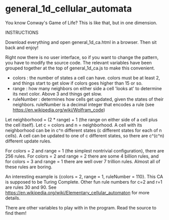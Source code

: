 # general_1d_cellular_automata

You know Conway's Game of Life? This is like that, but in one dimension.

INSTRUCTIONS

Download everything and open general_1d_ca.html in a browser. Then sit back and enjoy!

Right now there is no user interface, so if you want to change the pattern, you have to modify the source code. The relevant variables have been grouped together at the top of general_1d_ca.js to make this convenient.

* colors : the number of states a cell can have. colors must be at least 2, and things start to get slow if colors goes higher than 15 or so.
* range : how many neighbors on either side a cell 'looks at' to determine its next color. Above 3 and things get slow.
* ruleNumber : determines how cells get updated, given the states of their neighbors. ruleNumber is a decimal integer that encodes a rule (see https://en.wikipedia.org/wiki/Wolfram_code)

Let neighborhood = (2 * range) + 1 (the range on either side of a cell plus the cell itself). Let c = colors and n = neighborhood. A cell with its neighborhood can be in c^n different states (c different states for each of n cells). A cell can be updated to one of c different states, so there are c^(c^n) different update rules. 

For colors = 2 and range = 1 (the simplest nontrivial configuration), there are 256 rules. For colors = 2 and range = 2 there are some 4 billion rules, and for colors = 3 and range = 1 there are well over 7 trillion rules. Almost all of these rules are boring.

An interesting example is {colors = 2, range = 1, ruleNumber = 110}. This CA is supposed to be Turing Complete. Other fun rule numbers for c=2 and r=1 are rules 30 and 90. See https://en.wikipedia.org/wiki/Elementary_cellular_automaton for more details.

There are other variables to play with in the program. Read the source to find them!

